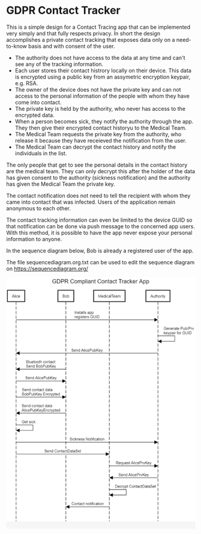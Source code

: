 # GDPR Contact Tracker
This is a simple design for a Contact Tracing app that can be implemented very simply and that fully respects privacy.
In short the design accomplishes a private contact tracking that exposes data only on a need-to-know basis and with consent of the user.
* The authority does not have access to the data at any time and can't see any of the tracking information.
* Each user stores their contact histrory locally on their device. This data is encrypted using a public key from an assymetric encryption keypair, e.g. RSA.
* The owner of the device does not have the private key and can not access to the personal information of the people with whom they have come into contact. 
* The private key is held by the authority, who never has access to the encrypted data.
* When a person becomes sick, they notify the authority through the app. They then give their encrypted contact historyu to the Medical Team. 
* The Medical Team requests the private key from the authority, who release it because they have receieved the notification from the user.
* The Medical Team can decrypt the contact history and notify the individuals in the list.

The only people that get to see the personal details in the contact history are the medical team. They can only decrypt this after the holder of the data has given consent to the authority (sickness notification) and the authority has given the Medical Team the private key.

The contact notification does not need to tell the recipient with whom they came into contact that was infected. Users of the application remain anonymous to each other.

The contact tracking information can even be limited to the device GUID so that notification can be done via push message to the concerned app users. With this method, it is possible to have the app never expose your personal information to anyone.

In the sequence diagram below, Bob is already a registered user of the app.

The file sequencediagram.org.txt can be used to edit the sequence diagram on https://sequencediagram.org/

![Sequence Diagram](images/Sequence.PNG)
